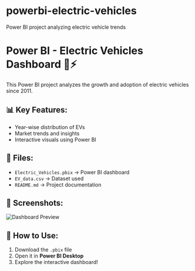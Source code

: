 # powerbi-electric-vehicles
Power BI project analyzing electric vehicle trends
# Power BI - Electric Vehicles Dashboard 🚗⚡
This Power BI project analyzes the growth and adoption of electric vehicles since 2011.

## 📊 Key Features:
- Year-wise distribution of EVs
- Market trends and insights
- Interactive visuals using Power BI

## 📂 Files:
- `Electric_Vehicles.pbix` → Power BI dashboard
- `EV_data.csv` → Dataset used
- `README.md` → Project documentation

## 🔗 Screenshots:
![Dashboard Preview](dashboard_screenshot.png)

## 📢 How to Use:
1. Download the `.pbix` file
2. Open it in **Power BI Desktop**
3. Explore the interactive dashboard!
